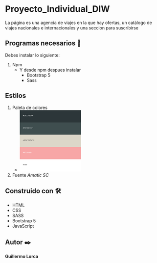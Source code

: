 # Proyecto_Individual_DIW
La página es una agencia de viajes en la que hay ofertas, un catálogo de viajes nacionales e internacionales y una seccion para suscribirse
## Programas necesarios 🔧
Debes instalar lo siguiente:
1. Npm 
    * Y desde npm despues instalar
        * Bootstrap 5
        * Sass

## Estilos 
1. Paleta de colores 
    * <img src="Proyecto Diw\paletafusionada.png" alt="My paleta" style="width: 200px; height: 200px;" />  
2. Fuente *Amatic SC*
## Construido con 🛠️
* HTML
* CSS
* SASS
* Bootstrap 5
* JavaScript
## Autor ✒️
**Guillermo Lorca**
